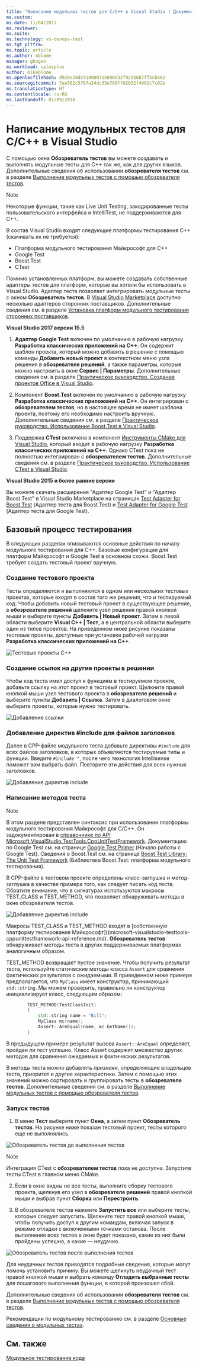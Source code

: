 ```yaml
---
title: "Написание модульных тестов для C/C++ в Visual Studio | Документы Майкрософт"
ms.custom: 
ms.date: 11/04/2017
ms.reviewer: 
ms.suite: 
ms.technology: vs-devops-test
ms.tgt_pltfrm: 
ms.topic: article
ms.author: mblome
manager: ghogen
ms.workload: cplusplus
author: mikeblome
ms.openlocfilehash: d926e28dc918900715090d32f929b6b7ff5cb482
ms.sourcegitcommit: 7ae502c5767a34dc35e760ff02032f4902c7c02b
ms.translationtype: HT
ms.contentlocale: ru-RU
ms.lasthandoff: 01/09/2018
---
```

# <a name="write-unit-tests-for-cc-in-visual-studio"></a>Написание модульных тестов для C/C++ в Visual Studio
С помощью окна **Обозреватель тестов** вы можете создавать и выполнять модульные тесты для C++ так же, как для других языков. Дополнительные сведения об использовании **обозревателя тестов** см. в разделе [Выполнение модульных тестов с помощью обозревателя тестов](run-unit-tests-with-test-explorer.md). 

> [!NOTE]
> Некоторые функции, такие как Live Unit Testing, закодированные тесты пользовательского интерфейса и IntelliTest, не поддерживаются для C++. 

В состав Visual Studio входят следующие платформы тестирования C++ (скачивать их не требуется):
 -  Платформа модульного тестирования Майкрософт для C++  
 -  Google Test
 -  Boost.Test
 -  CTest

Помимо установленных платформ, вы можете создавать собственные адаптеры тестов для платформ, которые вы хотели бы использовать в Visual Studio. Адаптер теста позволяет интегрировать модульные тесты с окном **Обозреватель тестов**. В [Visual Studio Marketplace](https://marketplace.visualstudio.com) доступно несколько адаптеров сторонних поставщиков. Дополнительные сведения см. в разделе [Установка платформ модульного тестирования сторонних поставщиков](install-third-party-unit-test-frameworks.md).

**Visual Studio 2017 версии 15.5**  

1) **Адаптер Google Test** включен по умолчанию в рабочую нагрузку **Разработка классических приложений на C++**. Он содержит шаблон проекта, который можно добавить в решение с помощью команды **Добавить новый проект** в контекстном меню узла решения в **обозревателе решений**, а также параметры, которые можно настроить в окне **Сервис | Параметры**. Дополнительные сведения см. в разделе [Практическое руководство. Создание проектов Office в Visual Studio](how-to-use-google-test-for-cpp.md).

2) Компонент **Boost.Test** включен по умолчанию в рабочую нагрузку **Разработка классических приложений на C++**. Он интегрирован с **обозревателем тестов**, но в настоящее время не имеет шаблона проекта, поэтому его необходимо настроить вручную. Дополнительные сведения см. в разделе [Практическое руководство. Использование Boost.Test в Visual Studio](how-to-use-boost-test-for-cpp.md). 

3) Поддержка **CTest** включена в компонент [Инструменты CMake для Visual Studio](/cpp/ide/cmake-tools-for-cpp), который входит в рабочую нагрузку **Разработка классических приложений на C++**. Однако CTest пока не полностью интегрирован с **обозревателем тестов**. Дополнительные сведения см. в разделе [Практическое руководство. Использование CTest в Visual Studio](how-to-use-ctest-for-cpp.md).


**Visual Studio 2015 и более ранние версии**
  
Вы можете скачать расширения "Адаптер Google Test" и "Адаптер Boost.Test" в Visual Studio Marketplace на страницах [Test Adapter for Boost.Test](https://marketplace.visualstudio.com/items?itemName=VisualCPPTeam.TestAdapterforBoostTest) (Адаптер теста для Boost.Test) и [Test Adapter for Google Test](https://marketplace.visualstudio.com/items?itemName=VisualCPPTeam.TestAdapterforGoogleTest) (Адаптер теста для Google Test). 

  
## <a name="basic-test-workflow"></a>Базовый процесс тестирования
В следующих разделах описываются основные действия по началу модульного тестирования для C++. Базовые конфигурации для платформ Майкрософт и Google Test в основном схожи. Boost.Test требует создать тестовый проект вручную. 
  
### <a name="create-a-test-project"></a>Создание тестового проекта
Тесты определяются и выполняются в одном или нескольких тестовых проектах, которые входят в состав того же решения, что и тестируемый код. Чтобы добавить новый тестовый проект в существующее решение, в **обозревателе решений** щелкните узел решения правой кнопкой мыши и выберите пункты **Добавить | Новый проект**. Затем в левой области выберите **Visual C++ | Тест**, а в центральной области выберите один из типов проектов. На приведенном ниже рисунке показаны тестовые проекты, доступные при установке рабочей нагрузки **Разработка классических приложений на C++**.

![Тестовые проекты C++](media/cpp-new-test-project.png "Шаблоны новых тестовых проектов C++")

### <a name="create-references-to-other-projects-in-the-solution"></a>Создание ссылок на другие проекты в решении
Чтобы код теста имел доступ к функциям в тестируемом проекте, добавьте ссылку на этот проект в тестовый проект. Щелкните правой кнопкой мыши узел тестового проекта в **обозревателе решений** и выберите пункты **Добавить | Ссылка**. Затем в диалоговом окне выберите проекты, которые нужно тестировать.

![Добавление ссылки](media/cpp-add-ref-test-project.png "Тест C++ — добавление ссылки на тестируемые проекты")

### <a name="add-include-directives-for-header-files"></a>Добавление директив #include для файлов заголовков
Далее в CPP-файле модульного теста добавьте директивы `#include` для всех файлов заголовков, в которых объявляются тестируемые типы и функции. Введите `#include "`, после чего технология Intellisense поможет вам выбрать файл. Повторите эти действия для всех нужных заголовков.

![Добавление директив include](media/cpp-add-includes-test-project.png "Тест C++ — добавление директив include для файлов заголовков")

### <a name="write-test-methods"></a>Написание методов теста
> [!NOTE] 
> В этом разделе представлен синтаксис при использовании платформы модульного тестирования Майкрософт для C/C++. Он задокументирован в [справочнике по API Microsoft.VisualStudio.TestTools.CppUnitTestFramework](microsoft-visualstudio-testtools-cppunittestframework-api-reference.md). Документацию по Google Test см. на странице [Google Test Primer](https://github.com/google/googletest/blob/master/googletest/docs/Primer.md) (Начало работы с Google Test). Сведения о Boost.Test см. на странице [Boost Test Library: The Unit Test Framework](http://www.boost.org/doc/libs/1_46_0/libs/test/doc/html/utf.html) (Библиотека Boost.Test: платформа модульного тестирования).

В CPP-файле в тестовом проекте определены класс-заглушка и метод-заглушка в качестве примера того, как следует писать код теста. Обратите внимание, что в сигнатурах используются макросы TEST_CLASS и TEST_METHOD, что позволяет обнаруживать методы в окне обозревателя тестов.

![Добавление директив include](media/cpp-write-test-methods.png "Тест C++ — добавление директив include для файлов заголовков")

Макросы TEST_CLASS и TEST_METHOD входят в [собственную платформу тестирования Майкрософт]((microsoft-visualstudio-testtools-cppunittestframework-api-reference.md). **Обозреватель тестов** обнаруживает методы теста в других поддерживаемых платформах аналогичным образом.

TEST_METHOD возвращает пустое значение. Чтобы получить результат теста, используйте статические методы класса `Assert` для сравнения фактических результатов с ожидаемыми. В приведенном ниже примере предполагается, что `MyClass` имеет конструктор, принимающий `std::string`. Мы можем проверить, правильно ли конструктор инициализирует класс, следующим образом:

```cpp
        TEST_METHOD(TestClassInit)
        {
            std::string name = "Bill";
            MyClass mc(name);
            Assert::AreEqual(name, mc.GetName());
        }
```
В предыдущем примере результат вызова `Assert::AreEqual` определяет, пройден ли тест успешно. Класс Assert содержит множество других методов для сравнения ожидаемых и фактических результатов. 

В методы теста можно добавлять *признаки*, определяющие владельцев теста, приоритет и другие характеристики. Затем с помощью этих значений можно сортировать и группировать тесты в **обозревателе тестов**. Дополнительные сведения см. в разделе [Выполнение модульных тестов с помощью обозревателя тестов](run-unit-tests-with-test-explorer.md).


### <a name="run-the-tests"></a>Запуск тестов  
  
1.  В меню **Тест** выберите пункт **Окна**, а затем пункт **Обозреватель тестов**. На рисунке ниже показан тестовый проект, тесты которого еще не выполнялись. 

![Обозреватель тестов до выполнения тестов](media/cpp-test-explorer.png "Обозреватель тестов C++")

> [!NOTE]
> Интеграция CTest с **обозревателем тестов** пока не доступна. Запустите тесты CTest в главном меню CMake.

2. Если в окне видны не все тесты, выполните сборку тестового проекта, щелкнув его узел в **обозревателе решений** правой кнопкой мыши и выбрав пункт **Сборка** или **Перестроить**.
  
3.  В обозревателе тестов нажмите **Запустить все** или выберите тесты, которые следует запустить. Щелкните тест правой кнопкой мыши, чтобы получить доступ к другим командам, включая запуск в режиме отладки с включенными точками останова. После выполнения всех тестов в окне будет показано, какие из них были пройдены успешно, а какие — неудачно.

![Обозреватель тестов после выполнения тестов](media/cpp-test-explorer-passed.png "Обозреватель тестов C++ после выполнения тестов")

Для неудачных тестов приводятся подробные сведения, которые могут помочь установить причину. Вы можете щелкнуть неудачный тест правой кнопкой мыши и выбрать команду **Отладить выбранные тесты** для пошагового выполнения функции, в которой произошел сбой. 

Дополнительные сведения об использовании **обозревателя тестов** см. в разделе [Выполнение модульных тестов с помощью обозревателя тестов](run-unit-tests-with-test-explorer.md).

Рекомендации по модульному тестированию см. в разделе [Основные сведения о модульных тестах](unit-test-basics.md).

## <a name="see-also"></a>См. также
[Модульное тестирование кода](unit-test-your-code.md)

